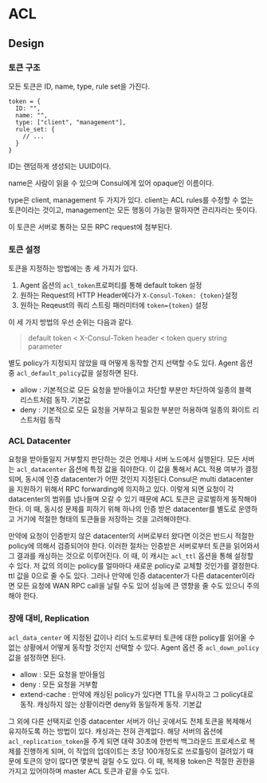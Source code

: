 # ACL

## Design

### 토큰 구조

모든 토큰은 ID, name, type, rule set을 가진다.

```
token = {
  ID: "",
  name: "",
  type: ["client", "management"],
  rule_set: {
    // ...
  }
}
```

ID는 랜덤하게 생성되는 UUID이다.

name은 사람이 읽을 수 있으며 Consul에게 있어 opaque인 이름이다.

type은 client, management 두 가지가 있다. client는 ACL rules를 수정할 수 없는 토큰이라는 것이고, management는 모든 행동이 가능한 말하자면 관리자라는 뜻이다.

이 토큰은 서버로 통하는 모든 RPC request에 첨부된다.

### 토큰 설정

토큰을 지정하는 방법에는 총 세 가지가 있다.

1. Agent 옵션의 `acl_token`프로퍼티를 통해 default token 설정
2. 원하는 Request의 HTTP Header에다가 `X-Consul-Token: {token}`설정
3. 원하는 Reqeust의 쿼리 스트링 패러미터에 `token={token}` 설정

이 세 가지 방법의 우선 순위는 다음과 같다.

> default token &lt; X-Consul-Token header &lt; token query string parameter

별도 policy가 지정되지 않았을 때 어떻게 동작할 건지 선택할 수도 있다. Agent 옵션 중 `acl_default_policy`값을 설정하면 된다.

* allow : 기본적으로 모든 요청을 받아들이고 차단할 부분만 차단하여 일종의 블랙 리스트처럼 동작. 기본값
* deny : 기본적으로 모든 요청을 거부하고 필요한 부분만 허용하여 일종의 화이트 리스트처럼 동작

### ACL Datacenter

요청을 받아들일지 거부할지 판단하는 것은 언제나 서버 노드에서 실행된다. 모든 서버는 `acl_datacenter` 옵션에 특정 값을 줘야한다. 이 값을 통해서 ACL 적용 여부가 결정되며, 동시에 인증 datacenter가 어떤 것인지 지정된다.Consul은 multi datacenter을 지원하기 위해서 RPC forwarding에 의지하고 있다. 이렇게 되면 요청이 각 datacenter의 범위를 넘나들며 오갈 수 있기 때문에 ACL 토큰은 글로벌하게 동작해야 한다. 이 때, 동시성 문제를 피하기 위해 하나의 인증 받은 datacenter를 별도로 운영하고 거기에 적절한 형태의 토큰들을 저장하는 것을 고려해야한다.

만약에 요청이 인증받지 않은 datacenter의 서버로부터 왔다면 이것은 반드시 적절한 policy에 의해서 검증되어야 한다. 이러한 절차는 인증받은 서버로부터 토큰을 읽어와서 그 결과를 캐싱하는 것으로 이루어진다. 이 때, 이 캐시는 `acl_ttl` 옵션을 통해 설정할 수 있다. 저 값의 의미는 policy를 얼마마다 새로운 policy로 교체할 것인가를 결정한다. ttl 값을 0으로 줄 수도 있다. 그러나 만약에 인증 datacenter가 다른 datacenter이라면 모든 요청에 WAN RPC call을 날릴 수도 있어 성능에 큰 영향을 줄 수도 있으니 주의해야 한다.

### 장애 대비, Replication

`acl_data_center` 에 지정된 값이나 리더 노드로부터 토큰에 대한 policy를 읽어올 수 없는 상황에서 어떻게 동작할 것인지 선택할 수 있다. Agent 옵션 중 `acl_down_policy`값을 설정하면 된다.

* allow : 모든 요청을 받아들임
* deny : 모든 요청을 거부함
* extend-cache : 만약에 캐싱된 policy가 있다면 TTL을 무시하고 그 policy대로 동작. 캐싱하지 않는 상황이라면 deny와 동일하게 동작. 기본값

그 외에 다른 선택지로 인증 datacenter 서버가 아닌 곳에서도 전체 토큰을 복제해서 유지하도록 하는 방법이 있다. 캐싱과는 전혀 관계없다. 해당 서버의 옵션에 `acl_replication_token`을 주게 되면 대략 30초에 한번씩 백그라운드 프로세스로 복제를 진행하게 되며, 이 작업의 업데이트는 초당 100개정도로 쓰로틀링이 걸려있기 때문에 토큰의 양이 많다면 몇분씩 걸릴 수도 있다. 이 때, 복제용 token은 적절한 권한을 가지고 있어야하며 master ACL 토큰과 같을 수도 있다.





